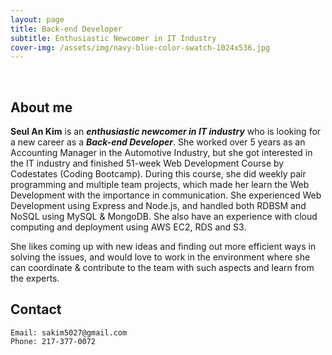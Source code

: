 ```yaml
---
layout: page
title: Back-end Developer
subtitle: Enthusiastic Newcomer in IT Industry
cover-img: /assets/img/navy-blue-color-swatch-1024x536.jpg
---
```


<br/>

## About me

**Seul An Kim** is an **_enthusiastic newcomer in IT industry_** who is looking for a new career as a **_Back-end Developer_**. She worked over 5 years as an Accounting Manager in the Automotive Industry, but she got interested in the IT industry and finished 51-week Web Development Course by Codestates (Coding Bootcamp). During this course, she did weekly pair programming and multiple team projects, which made her learn the Web Development with the importance in communication. She experienced Web Development using Express and Node.js, and handled both RDBSM and NoSQL using MySQL & MongoDB. She also have an experience with cloud computing and deployment using AWS EC2, RDS and S3.

She likes coming up with new ideas and finding out more efficient ways in solving the issues, and would love to work in the environment where she can coordinate & contribute to the team with such aspects and learn from the experts.

## Contact

```
Email: sakim5027@gmail.com
Phone: 217-377-0072
```
